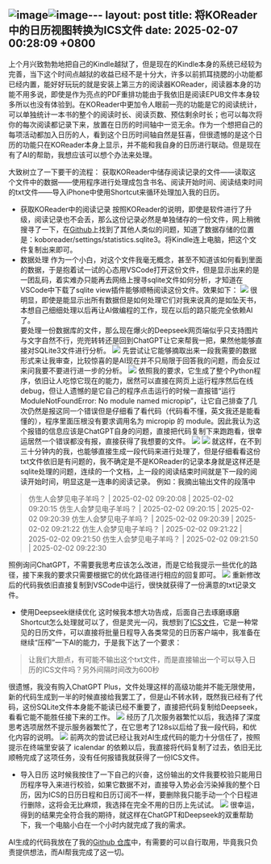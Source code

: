 ![image](https://github.com/user-attachments/assets/a49de42c-dd11-4242-8fed-ce2bdc5340e3)![image](https://github.com/user-attachments/assets/6511e2ca-7873-4c75-bce9-2f7ce271f585)---
layout: post
title: 将KOReader中的日历视图转换为ICS文件
date: 2025-02-07 00:28:09 +0800
---
上个月兴致勃勃地把自己的Kindle越狱了，但是现在的Kindle本身的系统已经较为完善，当下这个时间点越狱的收益已经不是十分大，许多以前抓耳挠腮的小功能都已经内置，能好好玩玩的就是安装上第三方的阅读器KOReader，阅读器本身的功能不用多说，即使是作为亮点的PDF重排功能由于我依旧是阅读EPUB文件本身较多所以也没有体验到。在KOReader中更加令人眼前一亮的功能是它的阅读统计，可以单独统计一本书的整个的阅读时长、阅读页数、预估剩余时长；也可以每次将你的每次阅读都记录下来，放置在日历的时间轴中一览无余。作为一个想把自己的每项活动都加入日历的人，看到这个日历时间轴自然是狂喜，但很遗憾的是这个日历的功能只在KOReader本身上显示，并不能和我自身的日历进行联动。但是现在有了AI的帮助，我想应该可以想个办法来处理。  

大致树立了一下要干的流程：
获取KOReader中储存阅读记录的文件——读取这个文件中的数据——使用程序进行处理成包含书名、阅读开始时间、阅读结束时间的txt文件——导入iPhone中使用Shortcut来循环处理加入我的日历。

- 获取KOReader中的阅读记录
按照KOReader的说明，即使是软件进行了升级，阅读记录也不会丢，那么这份记录必然是单独储存的一份文件，网上稍微搜寻了一下，在[Github](https://github.com/koreader/koreader/issues/6454)上找到了其他人类似的问题，知道了数据存储的位置是：koboreader/settings/statistics.sqlite3。将Kindle连上电脑，把这个文件复制出来即可。  
- 数据处理
作为一个小白，对这个文件我毫无概念，甚至不知道该如何看到里面的数据，于是抱着试一试的心态用VSCode打开这份文件，但是显示出来的是一团乱码，着实难办只能再去网络上搜寻sqlite文件如何分析，才知道在VSCode中下载了sqlite view插件能够顺畅阅读这份文件。效果如下：
![](https://cdnfile.sspai.com/2025/02/07/f1f3855eff8310de24c9e33d89871d12.png?imageView2/2/w/1120/q/90/interlace/1/ignore-error/1/format/webp)
很明显，即使是能显示出所有数据但是如何处理它们对我来说真的是如坠天书，本想自己细细处理以后再让AI做编程的工作，现在以后的路只能完全依赖AI了。  
要处理一份数据库的文件，那么现在爆火的Deepseek网页端似乎只支持图片与文字自然不行，兜兜转转还是回到ChatGPT让它来帮我一把，果然他能够直接对SQLite3文件进行分析。
![](https://cdnfile.sspai.com/2025/02/07/b17eacd4beab1b998bbce2a8e45956e6.png?imageView2/2/w/1120/q/90/interlace/1/ignore-error/1/format/webp)
先尝试让它能够摘取出来一段我需要的数据形式来让我审查，比较惊喜的是AI现在并不只局限于回答我的问题，而会反过来问我要不要进行进一步的分析。
![](https://cdnfile.sspai.com/2025/02/07/8d75e3ad7e72f1561efbe2fb4ef10490.png?imageView2/2/w/1120/q/90/interlace/1/ignore-error/1/format/webp)
依照我的要求，它生成了整个Python程序，依旧让人吃惊它现在的能力，居然可以直接在网页上运行程序然后在线debug，但让人遗憾的是它自己的程序点击运行的时候一直报错“运行 ModuleNotFoundError: No module named micropip”，让它自己排查了几次仍然是报这同一个错误但是仔细看了看代码（代码看不懂，英文我还是能看懂的），程序里面压根没有要求调用名为 micropip 的 module。因此我认为这个报错的信息应该是ChatGPT自身的问题，直接把代码复制下来跑跑看，很幸运居然一个错误都没有报，直接获得了我想要的文件。
![](https://cdnfile.sspai.com/2025/02/07/feaf8ca38e3f1c91685e4ffa801a61ab.jpg?imageView2/2/w/1120/q/90/interlace/1/ignore-error/1/format/webp)
![](https://cdnfile.sspai.com/2025/02/07/030dedbad601cb35498a4d98b8801fad.png?imageView2/2/w/1120/q/90/interlace/1/ignore-error/1/format/webp)
就这样，在不到三十分钟内的我，也能够直接生成一段代码来进行处理了，但是仔细看看这份txt文件依旧是有问题的，我不确定是不是KOReader的记录本身就是这样还是sqlite处理的问题，连续的一个文档，上一段的阅读结束时间就是下一段的阅读开始时间，明显这是一连串的阅读记录。
例如：我摘出输出文件的段落中
>仿生人会梦见电子羊吗？ | 2025-02-02 09:20:08 | 2025-02-02 09:20:15 
>仿生人会梦见电子羊吗？ | 2025-02-02 09:20:15 | 2025-02-02 09:20:39 
>仿生人会梦见电子羊吗？ | 2025-02-02 09:20:39 | 2025-02-02 09:21:22 
>仿生人会梦见电子羊吗？ | 2025-02-02 09:21:22 | 2025-02-02 09:21:50 
>仿生人会梦见电子羊吗？ | 2025-02-02 09:21:50 | 2025-02-02 09:22:30

照例询问ChatGPT，不需要我思考应该怎么改进，而是它给我提示一些优化的路径，接下来我的要求只需要根据它的优化路径进行相应的回复即可。
![](https://cdnfile.sspai.com/2025/02/07/eb9211ec687af501a5a26b2df135dd6c.png?imageView2/2/w/1120/q/90/interlace/1/ignore-error/1/format/webp)
重新修改后的代码我依旧直接复制到VSCode中运行，很快就获得了一份满意的txt记录文件。
- 使用Deepseek继续优化
这时候我本想大功告成，后面自己去琢磨琢磨Shortcut怎么处理就可以了，但是灵光一闪，我想到了[ICS文件](https://zh.wikipedia.org/wiki/ICalendar)，它是一种常见的日历文件，可以直接将批量日程导入各类常见的日历客户端中，我准备在继续“压榨”一下AI的能力，于是我下达了一个要求：
>让我们大胆点，有可能不输出这个txt文件，而是直接输出一个可以导入日历的ICS文件吗？另外间隔时间改为600秒

很遗憾，我没有购入ChatGPT Plus，文件处理这样的高级功能并不能无限使用，新的代码生成到一半的时候直接给我罢工了，但是山不转水转，既然我已经有了代码，这份SQLite文件本身能不能读已经不重要了，直接把代码复制给Deepseek，看看它能不能胜任接下来的工作。
![](https://cdnfile.sspai.com/2025/02/07/7a739a1510766def1610faeae7f9f13c.png?imageView2/2/w/1120/q/90/interlace/1/ignore-error/1/format/webp)
经历了几次服务器繁忙以后，我选择了深度思考选项居然不提示服务器繁忙了，在它思考了128s以后给了我一段代码，和优化内容的说明。
![](https://cdnfile.sspai.com/2025/02/07/d196119e91c382798b34878b6f6f2fc1.png?imageView2/2/w/1120/q/90/interlace/1/ignore-error/1/format/webp)
前两次的尝试已经让我对AI生成代码的能力十分信任了，按照提示在终端里安装了 icalendar 的依赖以后，我直接将代码复制了过去，依旧无比顺畅完成了这项任务，没有任何报错我就获得了一份ICS文件。
- 导入日历
这时候我按住了一下自己的兴奋，这份输出的文件我要校验只能用日历程序导入来进行校验，如果它数据不对，直接导入势必会污染掉我的整个日历，因为ICS的日历日程和日历订阅不一样，要删除我只能手动一个个日程进行删除，这将会无比麻烦，我选择在完全不用的日历上先试试。
![](https://cdnfile.sspai.com/2025/02/07/1e4769e08d42607c046aeae64677c8bc.JPEG?imageView2/2/w/1120/q/90/interlace/1/ignore-error/1/format/webp)
很幸运，得到的结果完全符合我的期待，就这样在ChatGPT和Deepseek的双重帮助下，我一个电脑小白在一个小时内就完成了我的需求。

AI生成的代码我放在了我的[Github 仓库](https://github.com/mivansaka/koreadCalendar)中，有需要的可以自行取用，毕竟我只负责提供想法，而AI帮我完成了这一切。
